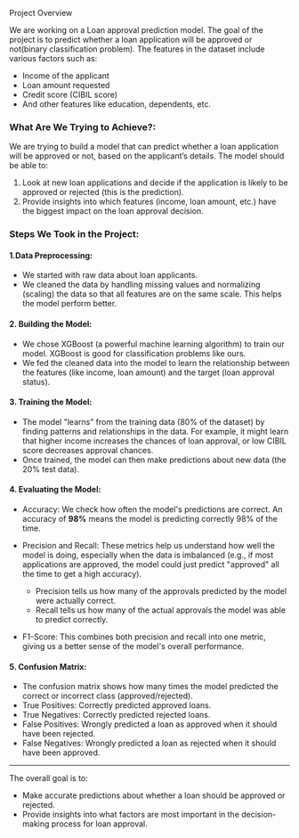 

Project Overview

We are working on a Loan approval prediction model. The goal of the project is to predict whether a loan application will be approved or not(binary classification problem). The features in the dataset include various factors such as:

* Income of the applicant
* Loan amount requested
* Credit score (CIBIL score)
* And other features like education, dependents, etc.

### What Are We Trying to Achieve?:

We are trying to build a model that can predict whether a loan application will be approved or not, based on the applicant’s details. The model should be able to:

1. Look at new loan applications and decide if the application is likely to be approved or rejected (this is the prediction).
2. Provide insights into which features (income, loan amount, etc.) have the biggest impact on the loan approval decision.

### Steps We Took in the Project:

#### 1.Data Preprocessing:

* We started with raw data about loan applicants.
* We cleaned the data by handling missing values and normalizing (scaling) the data so that all features are on the same scale. This helps the model perform better.

#### 2. Building the Model:

* We chose XGBoost (a powerful machine learning algorithm) to train our model. XGBoost is good for classification problems like ours.
* We fed the cleaned data into the model to learn the relationship between the features (like income, loan amount) and the target (loan approval status).

#### 3. Training the Model:

* The model "learns" from the training data (80% of the dataset) by finding patterns and relationships in the data. For example, it might learn that higher income increases the chances of loan approval, or low CIBIL score decreases approval chances.
* Once trained, the model can then make predictions about new data (the 20% test data).

#### 4. Evaluating the Model:

* Accuracy: We check how often the model's predictions are correct. An accuracy of **98%** means the model is predicting correctly 98% of the time.
* Precision and Recall: These metrics help us understand how well the model is doing, especially when the data is imbalanced (e.g., if most applications are approved, the model could just predict "approved" all the time to get a high accuracy).

  * Precision tells us how many of the approvals predicted by the model were actually correct.
  * Recall tells us how many of the actual approvals the model was able to predict correctly.
* F1-Score: This combines both precision and recall into one metric, giving us a better sense of the model's overall performance.

#### 5. Confusion Matrix:

* The confusion matrix shows how many times the model predicted the correct or incorrect class (approved/rejected).
* True Positives: Correctly predicted approved loans.
* True Negatives: Correctly predicted rejected loans.
* False Positives: Wrongly predicted a loan as approved when it should have been rejected.
* False Negatives: Wrongly predicted a loan as rejected when it should have been approved.



---


The overall goal is to:

* Make accurate predictions about whether a loan should be approved or rejected.
* Provide insights into what factors are most important in the decision-making process for loan approval.

